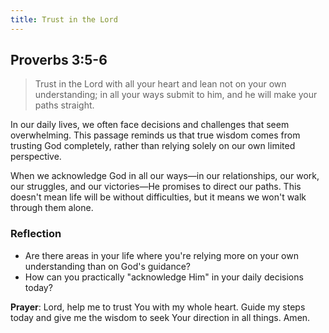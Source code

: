 ```yaml
---
title: Trust in the Lord
---
```


## Proverbs 3:5-6

> Trust in the Lord with all your heart and lean not on your own understanding; in all your ways submit to him, and he will make your paths straight.

In our daily lives, we often face decisions and challenges that seem overwhelming. This passage reminds us that true wisdom comes from trusting God completely, rather than relying solely on our own limited perspective.

When we acknowledge God in all our ways—in our relationships, our work, our struggles, and our victories—He promises to direct our paths. This doesn't mean life will be without difficulties, but it means we won't walk through them alone.

### Reflection

- Are there areas in your life where you're relying more on your own understanding than on God's guidance?
- How can you practically "acknowledge Him" in your daily decisions today?

**Prayer**: Lord, help me to trust You with my whole heart. Guide my steps today and give me the wisdom to seek Your direction in all things. Amen.
